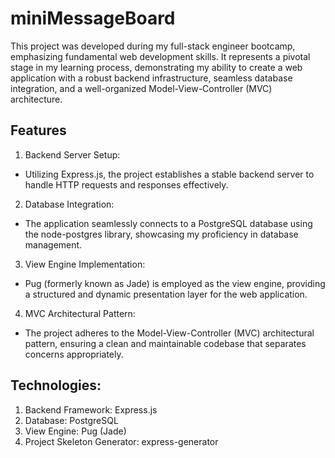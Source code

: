 # miniMessageBoard

This project was developed during my full-stack engineer bootcamp, emphasizing fundamental web development skills. It represents a pivotal stage in my learning process, demonstrating my ability to create a web application with a robust backend infrastructure, seamless database integration, and a well-organized Model-View-Controller (MVC) architecture.

## Features
1. Backend Server Setup:
  - Utilizing Express.js, the project establishes a stable backend server to handle HTTP requests and responses effectively.
2. Database Integration:
  - The application seamlessly connects to a PostgreSQL database using the node-postgres library, showcasing my proficiency in database management.
3. View Engine Implementation:
  - Pug (formerly known as Jade) is employed as the view engine, providing a structured and dynamic presentation layer for the web application.
4. MVC Architectural Pattern:
  - The project adheres to the Model-View-Controller (MVC) architectural pattern, ensuring a clean and maintainable codebase that separates concerns appropriately.

## Technologies:
1. Backend Framework: Express.js
2. Database: PostgreSQL
3. View Engine: Pug (Jade)
4. Project Skeleton Generator: express-generator
